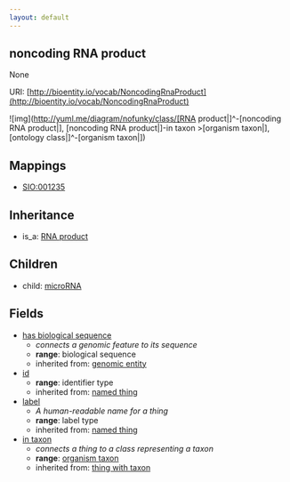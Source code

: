 ```yaml
---
layout: default
---
```


## noncoding RNA product


None

URI: [http://bioentity.io/vocab/NoncodingRnaProduct](http://bioentity.io/vocab/NoncodingRnaProduct)


![img](http://yuml.me/diagram/nofunky/class/[RNA product|]^-[noncoding RNA product|], [noncoding RNA product|]-in taxon >[organism taxon|], [ontology class|]^-[organism taxon|])
## Mappings

 * [SIO:001235](http://semanticscience.org/resource/SIO_001235)

## Inheritance

 *  is_a: [RNA product](RnaProduct.html)

## Children

 *  child: [microRNA](Microrna.html)


## Fields

 * [has biological sequence](has_biological_sequence.html)
    * _connects a genomic feature to its sequence_
    * __range__: biological sequence
    * inherited from: [genomic entity](GenomicEntity.html)
 * [id](id.html)
    * __range__: identifier type
    * inherited from: [named thing](NamedThing.html)
 * [label](label.html)
    * _A human-readable name for a thing_
    * __range__: label type
    * inherited from: [named thing](NamedThing.html)
 * [in taxon](in_taxon.html)
    * _connects a thing to a class representing a taxon_
    * __range__: [organism taxon](OrganismTaxon.html)
    * inherited from: [thing with taxon](ThingWithTaxon.html)
